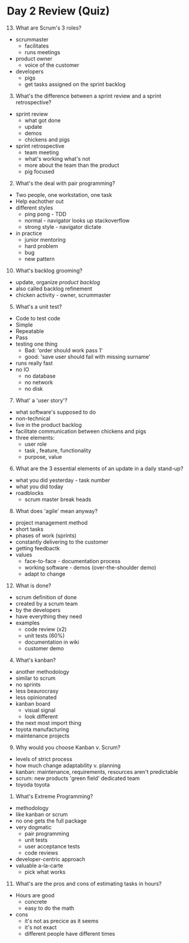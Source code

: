 # Day 2 Review (Quiz)

13. What are Scrum's 3 roles?
* scrummaster
  - facilitates
  - runs meetings
* product owner
  - voice of the customer
* developers 
  - pigs 
  - get tasks assigned on the sprint backlog


3. What's the difference between a sprint review and a sprint retrospective?
* sprint review 
  - what got done 
  - update 
  - demos 
  - chickens and pigs 
* sprint retrospective
  - team meeting 
  - what's working what's not 
  - more about the team than the product 
  - pig focused

2. What's the deal with pair programming?
  - Two people, one workstation, one task
  - Help eachother out 
  - different styles 
    * ping pong - TDD 
	* normal - navigator looks up stackoverflow
	* strong style - navigator dictate
  - in practice
    * junior mentoring
	* hard problem 
	* bug
	* new pattern 


10. What's backlog grooming?
* update, organize *product backlog*
* also called backlog refinement
* chicken activity - owner, scrummaster


5. What's a unit test?
* Code to test code
* Simple
* Repeatable
* Pass
* testing one thing
  - Bad: 'order should work pass 1'
  - good: 'save user should fail with missing surname'
* runs really fast
* no IO 
  - no database
  - no network
  - no disk

7. What' a 'user story'?
* what software's supposed to do
* non-technical
* live in the product backlog
* facilitate communication between chickens and pigs
* three elements:
  - user role
  - task , feature, functionality
  - purpose, value


6. What are the 3 essential elements of an update in a daily stand-up?
* what you did yesterday - task number
* what you did today
* roadblocks
  - scrum master break heads

8. What does 'agile' mean anyway?
* project management method
* short tasks 
* phases of work (sprints)
* constantly delivering to the customer
* getting feedbactk
* values
  - face-to-face - documentation process
  - working software - demos (over-the-shoulder demo)
  - adapt to change

12. What is done?
* scrum definition of done
* created by a scrum team
* by the developers
* have everything they need
* examples
  - code review (x2)
  - unit tests (60%)
  - documentation in wiki
  - customer demo 


4. What's kanban?
* another methodology
* similar to scrum 
* no sprints 
* less beaurocrasy
* less opinionated
* kanban board
  - visual signal
  - look different 
* the next most import thing 
* toyota manufacturing
* maintenance projects


9. Why would you choose Kanban v. Scrum?
* levels of strict process
* how much change adaptability v. planning
* kanban: maintenance, requirements, resources aren't predictable
* scrum: new products 'green field' dedicated team
* toyoda 
  toyota 


1. What's Extreme Programming?
* methodology 
* like kanban or scrum 
* no one gets the full package 
* very dogmatic 
  - pair programming
  - unit tests 
  - user acceptance tests 
  - code reviews
* developer-centric approach
* valuable a-la-carte 
  - pick what works 


11. What's are the pros and cons of estimating tasks in hours?
* Hours are good 
  - concrete 
  - easy to do the math
* cons 
  - it's not as precice as it seems
  - it's not exact 
  - different people have different times 
